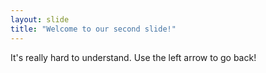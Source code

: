 ```yaml
---
layout: slide
title: "Welcome to our second slide!"
---
```

It's really hard to understand.
Use the left arrow to go back!
